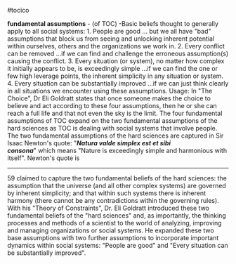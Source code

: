 #tocico

<b>fundamental assumptions</b> -  (of TOC) -Basic beliefs thought to generally apply to all social systems: 1. People are good ... but we all have "bad" assumptions that block us from seeing and unlocking inherent 
potential within ourselves, others and the organizations we work in. 
2. Every conflict can be removed ...if we can find and challenge the erroneous assumption(s) causing the 
conflict. 
3. Every situation (or system), no matter how complex it initially appears to be, is exceedingly simple ...if 
we can find the one or few high leverage points, the inherent simplicity in any situation or system. 
4. Every situation can be substantially improved ...if we can just think clearly in all situations we 
encounter using these assumptions. Usage: In "The Choice", Dr Eli Goldratt states that once someone makes the choice to believe and act according to these four assumptions, then he or she can reach a full life and that not even the sky is the limit.   The four fundamental assumptions of TOC expand on the two fundamental assumptions of the hard sciences as TOC is dealing with social systems that involve people. The two fundamental assumptions of the hard sciences are captured in Sir Isaac Newton's quote:  "<i><b>Natura valde simplex est et sibi <br/>consona</b></i>" which means "Nature is exceedingly simple and harmonious with itself".  Newton's quote is 
<hr/>
59 
claimed to capture the two fundamental beliefs of the hard sciences: the assumption that the universe (and all other complex systems) are governed by inherent simplicity; and that within such systems there is inherent harmony (there cannot be any contradictions within the governing rules). 
With his "Theory of Constraints", Dr. Eli Goldratt introduced these two fundamental beliefs of the "hard sciences" and, as importantly, the thinking processes and methods of a scientist to the world of analyzing, improving and managing organizations or social systems. He expanded these two base assumptions with two further assumptions to incorporate important dynamics within social systems: "People are good" and "Every situation can be substantially improved". 



